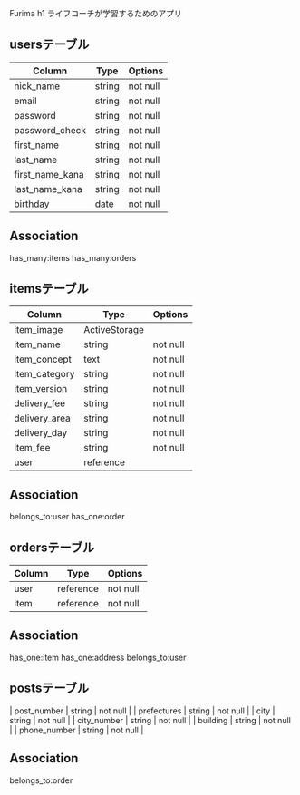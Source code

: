 Furima h1
ライフコーチが学習するためのアプリ

## usersテーブル

| Column           | Type      | Options  |
| ---------------- | --------- | ---------|
| nick_name        | string    | not null |
| email            | string    | not null |
| password         | string    | not null |
| password_check   | string    | not null |
| first_name       | string    | not null |
| last_name        | string    | not null |
| first_name_kana  | string    | not null |
| last_name_kana   | string    | not null |
| birthday         | date      | not null |

## Association
has_many:items
has_many:orders


## itemsテーブル

| Column          | Type          | Options  |
| --------------- | ------------- | -------- |
| item_image      | ActiveStorage |          |
| item_name       | string        | not null |
| item_concept    | text          | not null |
| item_category   | string        | not null |
| item_version    | string        | not null |
| delivery_fee    | string        | not null |
| delivery_area   | string        | not null |
| delivery_day    | string        | not null |
| item_fee        | string        | not null |
| user            | reference     |

## Association
belongs_to:user
has_one:order



## ordersテーブル

| Column       | Type       | Options  |
| -----------  | ---------- | -------- |
| user         | reference  | not null |
| item         | reference  | not null |

## Association
has_one:item
has_one:address
belongs_to:user


## postsテーブル
| post_number  | string     | not null |
| prefectures  | string     | not null |
| city         | string     | not null |
| city_number  | string     | not null |
| building     | string     | not null |
| phone_number | string     | not null |


## Association
belongs_to:order